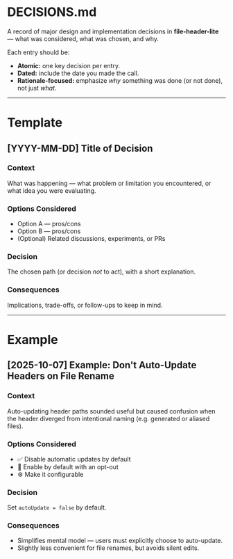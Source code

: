 # DECISIONS.md

A record of major design and implementation decisions in **file-header-lite** — what was considered, what was chosen, and why.

Each entry should be:

- **Atomic:** one key decision per entry.
- **Dated:** include the date you made the call.
- **Rationale-focused:** emphasize _why_ something was done (or not done), not just _what_.

---

# Template

## [YYYY-MM-DD] Title of Decision

### Context

What was happening — what problem or limitation you encountered, or what idea you were evaluating.

### Options Considered

- Option A — pros/cons
- Option B — pros/cons
- (Optional) Related discussions, experiments, or PRs

### Decision

The chosen path (or decision _not_ to act), with a short explanation.

### Consequences

Implications, trade-offs, or follow-ups to keep in mind.

---

# Example

## [2025-10-07] Example: Don't Auto-Update Headers on File Rename

### Context

Auto-updating header paths sounded useful but caused confusion when the header diverged from intentional naming (e.g. generated or aliased files).

### Options Considered

- ✅ Disable automatic updates by default
- 🔄 Enable by default with an opt-out
- ⚙️ Make it configurable

### Decision

Set `autoUpdate = false` by default.

### Consequences

- Simplifies mental model — users must explicitly choose to auto-update.
- Slightly less convenient for file renames, but avoids silent edits.
